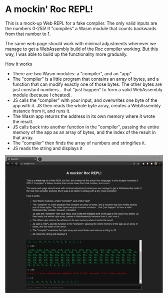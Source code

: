 # A mockin' Roc REPL!

This is a mock-up Web REPL for a fake compiler. The only valid inputs are the numbers 0-255! It "compiles" a Wasm module that counts backwards from that number to 1.

The same web page should work with minimal adjustments whenever we manage to get a WebAssembly build of the Roc compiler working. But this way, I was able to build up the functionality more gradually.

How it works

- There are two Wasm modules: a "compiler", and an "app"
- The "compiler" is a little program that contains an array of bytes, and a function that can modify exactly one of those bytes. The other bytes are just constant numbers... that "just happen" to form a valid WebAssembly module (because I cheated).
- JS calls the "compiler" with your input, and overwrites one byte of the app with it. JS then reads the whole byte array, creates a WebAssembly instance from it, and runs it.
- The Wasm app returns the address in its own memory where it wrote the result.
- JS calls back into another function in the "compiler", passing the entire memory of the app as an array of bytes, and the index of the result in that array.
- The "compiler" then finds the array of numbers and stringifies it.
- JS reads the string and displays it

![screenshot](./mock-repl.png)
